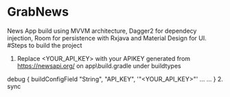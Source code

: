 # GrabNews
News App build using MVVM architecture, Dagger2 for dependecy injection, Room for persistence with Rxjava and Material Design for UI.
#Steps to build the project
1. Replace <YOUR_API_KEY> with your APIKEY generated from https://newsapi.org/ on app\build.gradle under buildtypes

debug {
            buildConfigField "String", "API_KEY", '"<YOUR_API_KEY>"'
            ...
            ...
        }
2. sync
